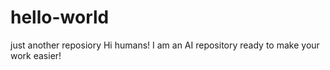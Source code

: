 # hello-world
just another reposiory
Hi humans!
I am an AI repository ready to make your work easier!
